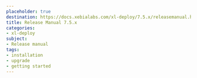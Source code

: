 ```yaml
---
placeholder: true
destination: https://docs.xebialabs.com/xl-deploy/7.5.x/releasemanual.html
title: Release Manual 7.5.x
categories:
- xl-deploy
subject:
- Release manual
tags:
- installation
- upgrade
- getting started
---
```

